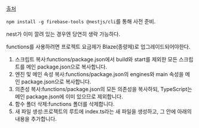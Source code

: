 [출처](https://kyurasi.tistory.com/entry/Firebase-function-%EC%9C%BC%EB%A1%9C-Nest-%EB%B0%B1%EC%97%94%EB%93%9C-%ED%94%84%EB%A1%9C%EC%A0%9D%ED%8A%B8-%EB%B0%B0%ED%8F%AC%ED%95%98%EA%B8%B0)

`npm install -g firebase-tools @nestjs/cli`를 통해 사전 준비.

nest가 이미 깔려 있는 경우엔 당연히 생략 가능하다.

functions를 사용하려면 프로젝트 요금제가 Blaze(종량제)로 업그레이드되어야한다.

1. 스크립트 복사:functions/package.json에서 build와 start를 제외한 모든 스크립트를 메인 package.json으로 복사합니다.
2. 엔진 및 메인 속성 복사:functions/package.json의 engines와 main 속성을 메인 package.json으로 복사합니다.
3. 의존성 복사:functions/package.json의 모든 의존성을 복사하되, TypeScript는 메인 package.json에 이미 있으므로 제외합니다.
4. 함수 폴더 삭제:functions 폴더를 삭제합니다.
5. 새 파일 생성:프로젝트의 루트에 index.ts라는 새 파일을 생성하고, 그 안에 아래의 내용을 추가합니다.
